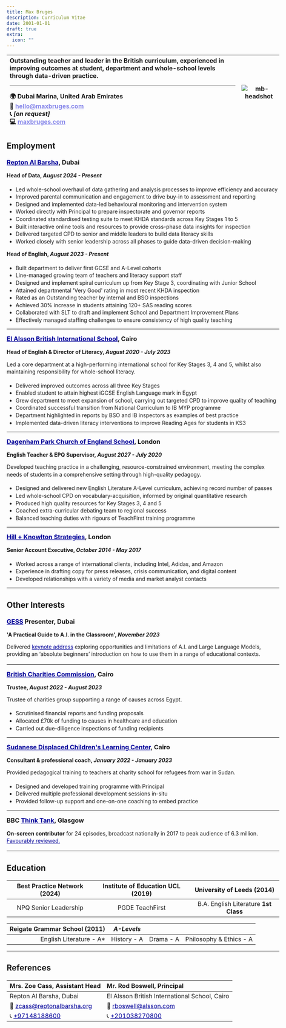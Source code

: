 ```yaml
---
title: Max Bruges
description: Curriculum Vitae
date: 2001-01-01
draft: true
extra:
  icon: ""
---
```


<style>
    body {
        max-width: 720px;
        display: block;
        margin-left: auto;
        margin-right: auto;
        line-height: 1.4;
    }
    img {
        max-height: 27em
    }
    table {
        min-width: 100%
    }

    h1 {
        text-align:center;
        border:none;
    }

    p, h3, h4 {
        margin-bottom: 0.5em;
        padding-bottom: 0.2em;
        margin-top: 0.7em;
    }

    @counter-style contact {
    system: cyclic;
    symbols:  🌍 📧 📞 💻 ;
    suffix: "  ";
}

    table li {
        list-style-type: contact;
        font-weight: 400;
        padding-left: 0.2em;
        margin-left: 0.1em;
    }

    table ul {
        margin-left:-10px
    }

    a {
        color:#000099;
    }
    </style>

<!-- <div style="background:rgba(240, 248, 255, 0.5);border-top:solid 1px black;"> -->

<style>
table th a {
    filter: brightness(170%);
    color:#51518a;
}
</style>

| **Outstanding teacher and leader in the British curriculum, experienced in improving outcomes at student, department and whole-school levels through data-driven practice.** <hr>🌍 Dubai Marina, United Arab Emirates <br> 📧  [hello@maxbruges.com](mailto:hello@maxbruges.com)<br> 📞 *[on request]*<br> 💻 [maxbruges.com](https://maxbruges.com/)  | ![mb-headshot](/images/headshot.webp) |
| :----- | :----: |

## Employment

### [Repton Al Barsha](https://www.reptonalbarsha.org/), Dubai

#### Head of Data, *August 2024 - **Present***

- Led whole-school overhaul of data gathering and analysis processes to improve efficiency and accuracy
- Improved parental communication and engagement to drive buy-in to assessment and reporting
- Designed and implemented data-led behavioural monitoring and intervention system
- Worked directly with Principal to prepare inspectorate and governor reports
- Coordinated standardised testing suite to meet KHDA standards across Key Stages 1 to 5
- Built interactive online tools and resources to provide cross-phase data insights for inspection
- Delivered targeted CPD to senior and middle leaders to build data literacy skills
- Worked closely with senior leadership across all phases to guide data-driven decision-making


#### Head of English, *August 2023 - **Present***

- Built department to deliver first GCSE and A-Level cohorts
- Line-managed growing team of teachers and literacy support staff
- Designed and implement spiral curriculum up from Key Stage 3, coordinating with Junior School
- Attained departmental 'Very Good' rating in most recent KHDA inspection
- Rated as an Outstanding teacher by internal and BSO inspections
- Achieved 30% increase in students attaining 120+ SAS reading scores
- Collaborated with SLT to draft and implement School and Department Improvement Plans
- Effectively managed staffing challenges to ensure consistency of high quality teaching

---

### [El Alsson British International School](https://www.alsson.com/), Cairo

#### Head of English & Director of Literacy, *August 2020 - July 2023*

Led a core department at a high-performing international school for Key Stages 3, 4 and 5, whilst also maintaining responsibility for whole-school literacy.

- Delivered improved outcomes across all three Key Stages
- Enabled student to attain highest iGCSE English Language mark in Egypt
- Grew department to meet expansion of school, carrying out targeted CPD to improve quality of teaching
- Coordinated successful transition from National Curriculum to IB MYP programme
- Department highlighted in reports by BSO and IB inspectors as examples of best practice
- Implemented data-driven literacy interventions to improve Reading Ages for students in KS3

---

### [Dagenham Park Church of England School](https://www.dagenhampark.org.uk/), London

#### English Teacher & EPQ Supervisor, *August 2027 - July 2020*

Developed teaching practice in a challenging, resource-constrained environment, meeting the complex needs of students in a comprehensive setting through high-quality pedagogy.

- Designed and delivered new English Literature A-Level curriculum, achieving record number of passes
- Led whole-school CPD on vocabulary-acquisition, informed by original quantitative research
- Produced high quality resources for Key Stages 3, 4 and 5
- Coached extra-curricular debating team to regional success
- Balanced teaching duties with rigours of TeachFirst training programme

---

### [Hill + Knowlton Strategies](https://hillandknowlton.com/office/london), London

#### Senior Account Executive, *October 2014 - May 2017*

- Worked across a range of international clients, including Intel, Adidas, and Amazon
- Experience in drafting copy for press releases, crisis communication, and digital content
- Developed relationships with a variety of media and market analyst contacts

---

## Other Interests

### [GESS](https://www.gessdubai.com/max-bruges) Presenter, Dubai

#### 'A Practical Guide to A.I. in the Classroom', *November 2023*

Delivered [keynote address](https://docs.google.com/presentation/d/1vKS0qiiHxLfrBxObR0uHraTY0QizGz_CDexdOevXeIE/) exploring opportunities and limitations of A.I. and Large Language Models, providing an ‘absolute beginners’ introduction on how to use them in a range of educational contexts.

---

### [British Charities Commission](https://register-of-charities.charitycommission.gov.uk/charity-search/-/charity-details/243384/trustees), Cairo

#### Trustee, *August 2022 - August 2023*

Trustee of charities group supporting a range of causes across Egypt.

- Scrutinised financial reports and funding proposals
- Allocated £70k of funding to causes in healthcare and education
- Carried out due-diligence inspections of funding recipients

---

### [Sudanese Displaced Children's Learning Center](https://www.sdclc.org/), Cairo

#### Consultant & professional coach, *January 2022 - January 2023*

Provided pedagogical training to teachers at charity school for refugees from war in Sudan.

- Designed and developed training programme with Principal
- Delivered multiple professional development sessions in-situ
- Provided follow-up support and one-on-one coaching to embed practice

---

### BBC [Think Tank](https://www.bbc.co.uk/programmes/b07qtbjg), Glasgow

**On-screen contributor** for 24 episodes, broadcast nationally in 2017 to peak audience of 6.3 million. [Favourably reviewed.](https://www.theguardian.com/tv-and-radio/tvandradioblog/2016/mar/21/think-tank-bill-turnbulls-addictive-new-quiz-is-the-next-daytime-tv-smash#:~:text=max%20has)

---

## Education

| Best Practice Network (2024) | Institute of Education UCL (2019) | University of Leeds (2014) |
| :---: | :---: | :---: |
| NPQ Senior Leadership | PGDE TeachFirst | B.A. English Literature **1st Class** |

| Reigate Grammar School (2011) | *A-Levels* | | |
| ---: | :---: | :---: | :--- |
| English Literature - A* | History - A | Drama - A | Philosophy & Ethics - A  |

---

## References

| Mrs. Zoe Cass, Assistant Head | Mr. Rod Boswell, Principal |
| :--- | :--- |
| Repton Al Barsha, Dubai | El Alsson British International School, Cairo |
| 📧 [zcass@reptonalbarsha.org](mailto:zcass@reptonalbarsha.org) | 📧 [rboswell@alsson.com](mailto:rboswell@alsson.com) |
| 📞 [+97148188600](tel:+97148188600) | 📞 [+201038270800](tel:+201038270800) |
